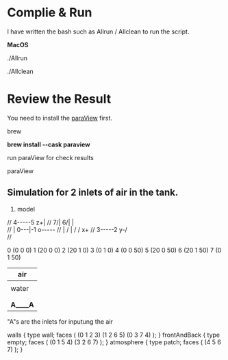 # Complie & Run

I have written the bash such as Allrun / Allclean to run the script.

**MacOS**

./Allrun 

./Allclean

# Review the Result

You need to install the [paraView](https://www.paraview.org) first.

brew 

**brew install --cask paraview**

run paraView for check results

paraView


Simulation for 2 inlets of air in the tank.
-
1. model 

//     4-----5      z+|
//   7/|   6/|        |   
//   | 0---|-1        o-----
//   | /   | /       /     x+
//   3-----2      y-/  
//                      

0    (0 0 0)
1    (20 0 0)
2    (20 1 0)
3    (0 1 0)
4    (0 0 50)
5    (20 0 50)
6    (20 1 50)
7    (0 1 50)

| air      |
|----------|
|          |
| water    |
|          |
|          |
|__A____A__|

"A"s are the inlets for inputung the air

walls
    {
        type wall;
        faces
        (
            (0 1 2 3)
            (1 2 6 5)
            (0 3 7 4)
        );
    }
    frontAndBack
    {
        type empty;
        faces
        (
            (0 1 5 4)
            (3 2 6 7)
        );
    }
    atmosphere
    {
        type patch;
        faces
        (
            (4 5 6 7)
        );
    }
